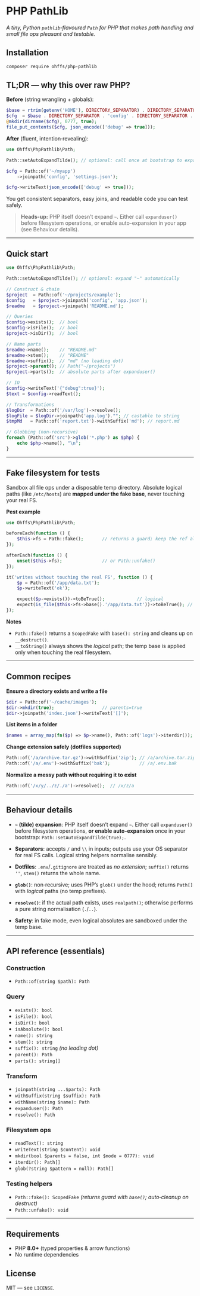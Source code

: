 # PHP PathLib

*A tiny, Python `pathlib`‑flavoured `Path` for PHP that makes path handling and small file ops pleasant and testable.*

## Installation

```bash
composer require ohffs/php-pathlib
```

## TL;DR — why this over raw PHP?

**Before** (string wrangling + globals):

```php
$base = rtrim(getenv('HOME'), DIRECTORY_SEPARATOR) . DIRECTORY_SEPARATOR . 'myapp';
$cfg  = $base . DIRECTORY_SEPARATOR . 'config' . DIRECTORY_SEPARATOR . 'settings.json';
@mkdir(dirname($cfg), 0777, true);
file_put_contents($cfg, json_encode(['debug' => true]));
```

**After** (fluent, intention‑revealing):

```php
use Ohffs\PhpPathlib\Path;

Path::setAutoExpandTilde(); // optional: call once at bootstrap to expand "~"

$cfg = Path::of('~/myapp')
    ->joinpath('config', 'settings.json');

$cfg->writeText(json_encode(['debug' => true]));
```

You get consistent separators, easy joins, and readable code you can test safely.

> **Heads-up:** PHP itself doesn’t expand `~`. Either call `expanduser()` before filesystem operations, or enable auto-expansion in your app (see Behaviour details).

---

## Quick start

```php
use Ohffs\PhpPathlib\Path;

Path::setAutoExpandTilde(); // optional: expand "~" automatically

// Construct & chain
$project  = Path::of('~/projects/example');
$config   = $project->joinpath('config', 'app.json');
$readme   = $project->joinpath('README.md');

// Queries
$config->exists();  // bool
$config->isFile();  // bool
$project->isDir();  // bool

// Name parts
$readme->name();    // "README.md"
$readme->stem();    // "README"
$readme->suffix();  // "md" (no leading dot)
$project->parent(); // Path("~/projects")
$project->parts();  // absolute parts after expanduser()

// IO
$config->writeText('{"debug":true}');
$text = $config->readText();

// Transformations
$logDir  = Path::of('/var/log')->resolve();
$logFile = $logDir->joinpath('app.log').""; // castable to string
$tmpMd   = Path::of('report.txt')->withSuffix('md'); // report.md

// Globbing (non‑recursive)
foreach (Path::of('src')->glob('*.php') as $php) {
    echo $php->name(), "\n";
}
```

---

## Fake filesystem for tests

Sandbox all file ops under a disposable temp directory. Absolute logical paths (like `/etc/hosts`) are **mapped under the fake base**, never touching your real FS.

**Pest example**

```php
use Ohffs\PhpPathlib\Path;

beforeEach(function () {
    $this->fs = Path::fake();       // returns a guard; keep the ref alive
});

afterEach(function () {
    unset($this->fs);               // or Path::unfake()
});

it('writes without touching the real FS', function () {
    $p = Path::of('/app/data.txt');
    $p->writeText('ok');

    expect($p->exists())->toBeTrue();            // logical
    expect(is_file($this->fs->base().'/app/data.txt'))->toBeTrue(); // actual temp
});
```

**Notes**

* `Path::fake()` returns a `ScopedFake` with `base(): string` and cleans up on `__destruct()`.
* `__toString()` always shows the *logical* path; the temp base is applied only when touching the real filesystem.

---

## Common recipes

**Ensure a directory exists and write a file**

```php
$dir = Path::of('~/cache/images');
$dir->mkdir(true);                  // parents=true
$dir->joinpath('index.json')->writeText('[]');
```

**List items in a folder**

```php
$names = array_map(fn($p) => $p->name(), Path::of('logs')->iterdir());
```

**Change extension safely (dotfiles supported)**

```php
Path::of('/a/archive.tar.gz')->withSuffix('zip'); // /a/archive.tar.zip
Path::of('/a/.env')->withSuffix('bak');           // /a/.env.bak
```

**Normalize a messy path without requiring it to exist**

```php
Path::of('/x/y/../z/./a')->resolve();  // /x/z/a
```

---

## Behaviour details

* **`~` (tilde) expansion**: PHP itself doesn’t expand `~`. Either call `expanduser()` before filesystem operations, **or enable auto-expansion** once in your bootstrap: `Path::setAutoExpandTilde(true);`.

* **Separators**: accepts `/` and `\\` in inputs; outputs use your OS separator for real FS calls. Logical string helpers normalise sensibly.

* **Dotfiles**: `.env`/`.gitignore` are treated as *no extension*; `suffix()` returns `''`, `stem()` returns the whole name.

* **`glob()`**: non‑recursive; uses PHP’s `glob()` under the hood; returns `Path[]` with *logical* paths (no temp prefixes).

* **`resolve()`**: if the actual path exists, uses `realpath()`; otherwise performs a pure string normalisation (`.`/`..`).

* **Safety**: in fake mode, even logical absolutes are sandboxed under the temp base.

---

## API reference (essentials)

### Construction

* `Path::of(string $path): Path`

### Query

* `exists(): bool`
* `isFile(): bool`
* `isDir(): bool`
* `isAbsolute(): bool`
* `name(): string`
* `stem(): string`
* `suffix(): string` *(no leading dot)*
* `parent(): Path`
* `parts(): string[]`

### Transform

* `joinpath(string ...$parts): Path`
* `withSuffix(string $suffix): Path`
* `withName(string $name): Path`
* `expanduser(): Path`
* `resolve(): Path`

### Filesystem ops

* `readText(): string`
* `writeText(string $content): void`
* `mkdir(bool $parents = false, int $mode = 0777): void`
* `iterdir(): Path[]`
* `glob(?string $pattern = null): Path[]`

### Testing helpers

* `Path::fake(): ScopedFake` *(returns guard with `base()`; auto‑cleanup on destruct)*
* `Path::unfake(): void`

---

## Requirements

* PHP **8.0+** (typed properties & arrow functions)
* No runtime dependencies

## License

MIT — see `LICENSE`.
